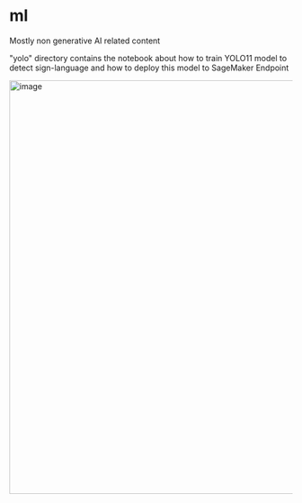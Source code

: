 # ml
Mostly non generative AI related content

"yolo" directory contains the notebook about how to train YOLO11 model to detect sign-language 
and how to deploy this model to SageMaker Endpoint

<img width="734" alt="image" src="https://github.com/user-attachments/assets/937d8e2c-632a-4eb0-ae7a-8e40dea7f037">

